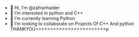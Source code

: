 - 👋 Hi, I’m @zafranhaider
- 👀 I’m interested in python and C++
- 🌱 I’m currently learning Python
- 💞️ I’m looking to collaborate on Projects Of C++ And python
THANKYOU>>>>>>>>>>>>>>>>>>>>>>>>p

